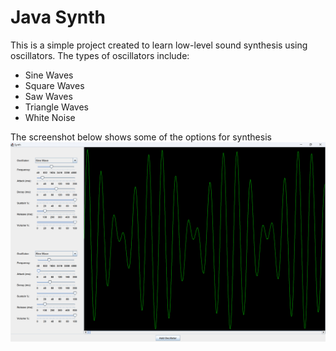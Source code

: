 # Java Synth
This is a simple project created to learn low-level sound synthesis using oscillators. The types of oscillators include:
* Sine Waves
* Square Waves
* Saw Waves
* Triangle Waves
* White Noise

The screenshot below shows some of the options for synthesis
![Synth Screenshot](synth-screenshot.png)